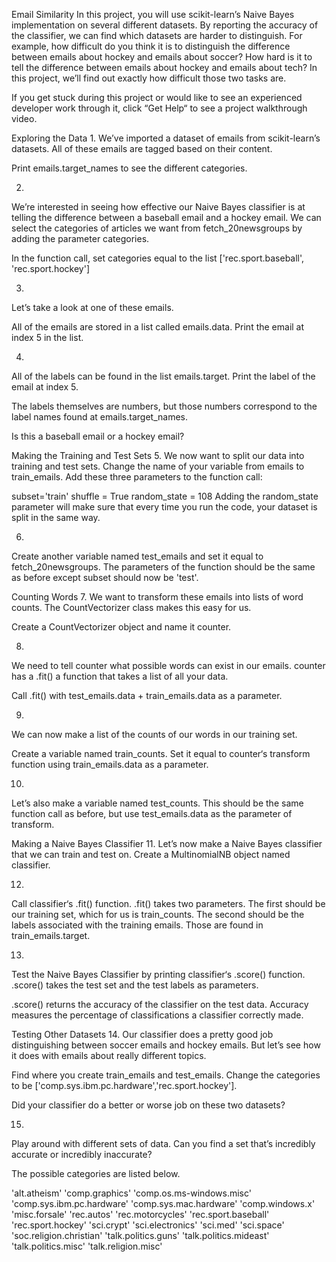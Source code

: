 Email Similarity
In this project, you will use scikit-learn’s Naive Bayes implementation on several different datasets. By reporting the accuracy of the classifier, we can find which datasets are harder to distinguish. For example, how difficult do you think it is to distinguish the difference between emails about hockey and emails about soccer? How hard is it to tell the difference between emails about hockey and emails about tech? In this project, we’ll find out exactly how difficult those two tasks are.

If you get stuck during this project or would like to see an experienced developer work through it, click “Get Help“ to see a project walkthrough video.

Exploring the Data
1.
We’ve imported a dataset of emails from scikit-learn’s datasets. All of these emails are tagged based on their content.

Print emails.target_names to see the different categories.

2.
We’re interested in seeing how effective our Naive Bayes classifier is at telling the difference between a baseball email and a hockey email. We can select the categories of articles we want from fetch_20newsgroups by adding the parameter categories.

In the function call, set categories equal to the list ['rec.sport.baseball', 'rec.sport.hockey']

3.
Let’s take a look at one of these emails.

All of the emails are stored in a list called emails.data. Print the email at index 5 in the list.


4.
All of the labels can be found in the list emails.target. Print the label of the email at index 5.

The labels themselves are numbers, but those numbers correspond to the label names found at emails.target_names.

Is this a baseball email or a hockey email?


Making the Training and Test Sets
5.
We now want to split our data into training and test sets. Change the name of your variable from emails to train_emails. Add these three parameters to the function call:

subset='train'
shuffle = True
random_state = 108
Adding the random_state parameter will make sure that every time you run the code, your dataset is split in the same way.


6.
Create another variable named test_emails and set it equal to fetch_20newsgroups. The parameters of the function should be the same as before except subset should now be 'test'.

Counting Words
7.
We want to transform these emails into lists of word counts. The CountVectorizer class makes this easy for us.

Create a CountVectorizer object and name it counter.




8.
We need to tell counter what possible words can exist in our emails. counter has a .fit() a function that takes a list of all your data.

Call .fit() with test_emails.data + train_emails.data as a parameter.

9.
We can now make a list of the counts of our words in our training set.

Create a variable named train_counts. Set it equal to counter‘s transform function using train_emails.data as a parameter.


10.
Let’s also make a variable named test_counts. This should be the same function call as before, but use test_emails.data as the parameter of transform.

Making a Naive Bayes Classifier
11.
Let’s now make a Naive Bayes classifier that we can train and test on. Create a MultinomialNB object named classifier.


12.
Call classifier‘s .fit() function. .fit() takes two parameters. The first should be our training set, which for us is train_counts. The second should be the labels associated with the training emails. Those are found in train_emails.target.

13.
Test the Naive Bayes Classifier by printing classifier‘s .score() function. .score() takes the test set and the test labels as parameters.

.score() returns the accuracy of the classifier on the test data. Accuracy measures the percentage of classifications a classifier correctly made.


Testing Other Datasets
14.
Our classifier does a pretty good job distinguishing between soccer emails and hockey emails. But let’s see how it does with emails about really different topics.

Find where you create train_emails and test_emails. Change the categories to be ['comp.sys.ibm.pc.hardware','rec.sport.hockey'].

Did your classifier do a better or worse job on these two datasets?


15.
Play around with different sets of data. Can you find a set that’s incredibly accurate or incredibly inaccurate?

The possible categories are listed below.

'alt.atheism'
'comp.graphics'
'comp.os.ms-windows.misc'
'comp.sys.ibm.pc.hardware'
'comp.sys.mac.hardware'
'comp.windows.x'
'misc.forsale'
'rec.autos'
'rec.motorcycles'
'rec.sport.baseball'
'rec.sport.hockey'
'sci.crypt'
'sci.electronics'
'sci.med'
'sci.space'
'soc.religion.christian'
'talk.politics.guns'
'talk.politics.mideast'
'talk.politics.misc'
'talk.religion.misc'
